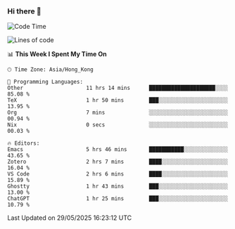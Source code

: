 ### Hi there 👋

<!--
**nicehiro/nicehiro** is a ✨ _special_ ✨ repository because its `README.md` (this file) appears on your GitHub profile.

Here are some ideas to get you started:

- 🔭 I’m currently working on ...
- 🌱 I’m currently learning ...
- 👯 I’m looking to collaborate on ...
- 🤔 I’m looking for help with ...
- 💬 Ask me about ...
- 📫 How to reach me: ...
- 😄 Pronouns: ...
- ⚡ Fun fact: ...
-->

<!--START_SECTION:waka-->
![Code Time](http://img.shields.io/badge/Code%20Time-693%20hrs%2021%20mins-blue)

![Lines of code](https://img.shields.io/badge/From%20Hello%20World%20I%27ve%20Written-1.7%20million%20lines%20of%20code-blue)

📊 **This Week I Spent My Time On** 

```text
🕑︎ Time Zone: Asia/Hong_Kong

💬 Programming Languages: 
Other                    11 hrs 14 mins      █████████████████████░░░░   85.08 % 
TeX                      1 hr 50 mins        ███░░░░░░░░░░░░░░░░░░░░░░   13.95 % 
Org                      7 mins              ░░░░░░░░░░░░░░░░░░░░░░░░░   00.94 % 
Nix                      0 secs              ░░░░░░░░░░░░░░░░░░░░░░░░░   00.03 % 

🔥 Editors: 
Emacs                    5 hrs 46 mins       ███████████░░░░░░░░░░░░░░   43.65 % 
Zotero                   2 hrs 7 mins        ████░░░░░░░░░░░░░░░░░░░░░   16.04 % 
VS Code                  2 hrs 6 mins        ████░░░░░░░░░░░░░░░░░░░░░   15.89 % 
Ghostty                  1 hr 43 mins        ███░░░░░░░░░░░░░░░░░░░░░░   13.00 % 
ChatGPT                  1 hr 25 mins        ███░░░░░░░░░░░░░░░░░░░░░░   10.79 % 
```


 Last Updated on 29/05/2025 16:23:12 UTC
<!--END_SECTION:waka-->
